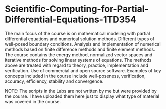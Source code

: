 # Scientific-Computing-for-Partial-Differential-Equations-1TD354
The main focus of the course is on mathematical modeling with partial differential equations and numerical solution methods. Different types of well-posed boundary conditions. Analysis and implementation of numerical methods based on finite difference methods and finite element methods. The course contains the energy method, normalized vector spaces and iterative methods for solving linear systems of equations. The methods above are treated with regard to theory, practice, implementation and verification. Use of commercial and open source software. Examples of key concepts included in the course include well-poseness, verification, accuracy, efficiency, stability and convergence.

NOTE:
The scripts in the Labs are not written by me but were provided by the course. I have uploaded them here
just to display what type of material was covered in the course. 
